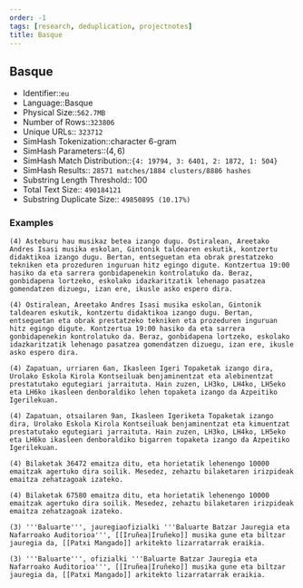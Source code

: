 ```yaml
---
order: -1
tags: [research, deduplication, projectnotes]
title: Basque
---
```


## Basque

- Identifier::`eu`
- Language::Basque
- Physical Size::`562.7MB`
- Number of Rows::`323806`
- Unique URLs:: `323712`
- SimHash Tokenization::character 6-gram
- SimHash Parameters::$(4,6)$
- SimHash Match Distribution::`{4: 19794, 3: 6401, 2: 1872, 1: 504}`
- SimHash Results:: `28571 matches/1884 clusters/8886 hashes`
- Substring Length Threshold:: $100$
- Total Text Size:: `490184121`
- Substring Duplicate Size:: `49850895 (10.17%)`

### Examples

```
(4) Asteburu hau musikaz betea izango dugu. Ostiralean, Areetako Andres Isasi musika eskolan, Gintonik taldearen eskutik, kontzertu didaktikoa izango dugu. Bertan, entseguetan eta obrak prestatzeko tekniken eta prozeduren inguruan hitz egingo digute. Kontzertua 19:00 hasiko da eta sarrera gonbidapenekin kontrolatuko da. Beraz, gonbidapena lortzeko, eskolako idazkaritzatik lehenago pasatzea gomendatzen dizuegu, izan ere, ikusle asko espero dira.

(4) Ostiralean, Areetako Andres Isasi musika eskolan, Gintonik taldearen eskutik, kontzertu didaktikoa izango dugu. Bertan, entseguetan eta obrak prestatzeko tekniken eta prozeduren inguruan hitz egingo digute. Kontzertua 19:00 hasiko da eta sarrera gonbidapenekin kontrolatuko da. Beraz, gonbidapena lortzeko, eskolako idazkaritzatik lehenago pasatzea gomendatzen dizuegu, izan ere, ikusle asko espero dira.
```

```
(4) Zapatuan, urriaren 6an, Ikasleen Igeri Topaketak izango dira, Urolako Eskola Kirola Kontseiluak benjaminentzat eta alebinentzat prestatutako egutegiari jarraituta. Hain zuzen, LH3ko, LH4ko, LH5eko eta LH6ko ikasleen denboraldiko lehen topaketa izango da Azpeitiko Igerilekuan.

(4) Zapatuan, otsailaren 9an, Ikasleen Igeriketa Topaketak izango dira, Urolako Eskola Kirola Kontseiluak benjaminentzat eta kimuentzat prestatutako egutegiari jarraituta. Hain zuzen, LH3ko, LH4ko, LH5eko eta LH6ko ikasleen denboraldiko bigarren topaketa izango da Azpeitiko Igerilekuan.
```

```
(4) Bilaketak 36472 emaitza ditu, eta horietatik lehenengo 10000 emaitzak agertuko dira soilik. Mesedez, zehaztu bilaketaren irizpideak emaitza zehatzagoak izateko.

(4) Bilaketak 67580 emaitza ditu, eta horietatik lehenengo 10000 emaitzak agertuko dira soilik. Mesedez, zehaztu bilaketaren irizpideak emaitza zehatzagoak izateko.
```

```
(3) '''Baluarte''', jauregiaofizialki '''Baluarte Batzar Jauregia eta Nafarroako Auditorioa''', [[Iruñea|Iruñeko]] musika gune eta biltzar jauregia da, [[Patxi Mangado]] arkitekto lizarratarrak eraikia.

(3) '''Baluarte''', ofizialki '''Baluarte Batzar Jauregia eta Nafarroako Auditorioa''', [[Iruñea|Iruñeko]] musika gune eta biltzar jauregia da, [[Patxi Mangado]] arkitekto lizarratarrak eraikia.
```